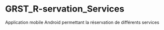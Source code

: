 # GRST_R-servation_Services
Application mobile Android permettant la réservation de différents services
